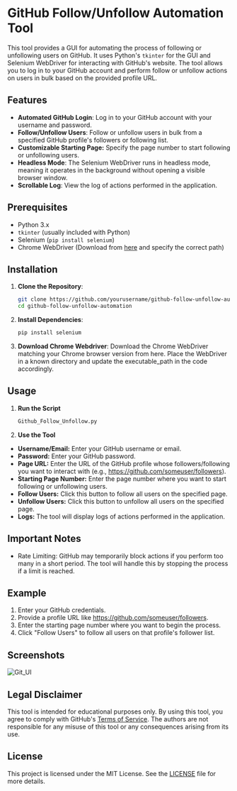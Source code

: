 # GitHub Follow/Unfollow Automation Tool

This tool provides a GUI for automating the process of following or unfollowing users on GitHub. It uses Python's `tkinter` for the GUI and Selenium WebDriver for interacting with GitHub's website. The tool allows you to log in to your GitHub account and perform follow or unfollow actions on users in bulk based on the provided profile URL.

## Features

- **Automated GitHub Login**: Log in to your GitHub account with your username and password.
- **Follow/Unfollow Users**: Follow or unfollow users in bulk from a specified GitHub profile's followers or following list.
- **Customizable Starting Page:** Specify the page number to start following or unfollowing users.
- **Headless Mode**: The Selenium WebDriver runs in headless mode, meaning it operates in the background without opening a visible browser window.
- **Scrollable Log**: View the log of actions performed in the application.

## Prerequisites

- Python 3.x
- `tkinter` (usually included with Python)
- Selenium (`pip install selenium`)
- Chrome WebDriver (Download from [here](https://sites.google.com/chromium.org/driver/) and specify the correct path)

## Installation

1. **Clone the Repository**:
   ```bash
   git clone https://github.com/yourusername/github-follow-unfollow-automation.git
   cd github-follow-unfollow-automation

2. **Install Dependencies**:
   ```bash
   pip install selenium

3. **Download Chrome Webdriver**:
   Download the Chrome WebDriver matching your Chrome browser version from here.
   Place the WebDriver in a known directory and update the executable_path in the code accordingly.

## Usage
1. **Run the Script**
   ```bash
   Github_Follow_Unfollow.py

2. **Use the Tool**
- **Username/Email:** Enter your GitHub username or email.
- **Password:** Enter your GitHub password.
- **Page URL:** Enter the URL of the GitHub profile whose followers/following you want to interact with (e.g., https://github.com/someuser/followers).
- **Starting Page Number:** Enter the page number where you want to start following or unfollowing users.
- **Follow Users:** Click this button to follow all users on the specified page.
- **Unfollow Users:** Click this button to unfollow all users on the specified page.
- **Logs:** The tool will display logs of actions performed in the application.

## Important Notes
- Rate Limiting: GitHub may temporarily block actions if you perform too many in a short period. The tool will handle this by stopping the process if a limit is reached.

## Example
1. Enter your GitHub credentials.
2. Provide a profile URL like https://github.com/someuser/followers.
3. Enter the starting page number where you want to begin the process.
4. Click "Follow Users" to follow all users on that profile's follower list.

## Screenshots
![Git_UI](pics/Git_UI.png)

## Legal Disclaimer
This tool is intended for educational purposes only. By using this tool, you agree to comply with GitHub's [Terms of Service](https://docs.github.com/en/site-policy/github-terms/github-terms-of-service). The authors are not responsible for any misuse of this tool or any consequences arising from its use.

## License
This project is licensed under the MIT License. See the [LICENSE](LICENSE) file for more details.

